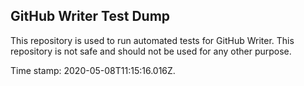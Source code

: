 ## GitHub Writer Test Dump

This repository is used to run automated tests for GitHub Writer.
This repository is not safe and should not be used for any other purpose.

Time stamp: 2020-05-08T11:15:16.016Z.
